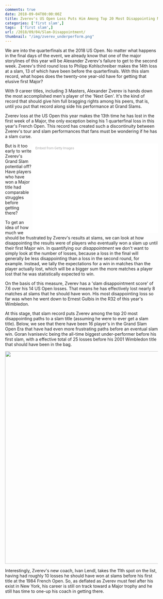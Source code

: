 ```yaml
---
comments: true
date: 2018-09-04T00:00:00Z
title: Zverev's US Open Loss Puts Him Among Top 20 Most Disappointing Major Performances So Far 
categories: ['first slam',]
tags:  ['first slam',]
url: /2018/09/04/Slam-Disappointment/
thumbnail: "/img/zverev_underperform.png"
---
```


We are into the quarterfinals at the 2018 US Open. No matter what happens in the final days of the event, we already know that one of the major storylines of this year will be Alexander Zverev's failure to get to the second week. Zverev's third round loss to Philipp Kohlschreiber makes the 14th loss at a slam, 13 of which have been before the quarterfinals. With this slam record, what hopes does the twenty-one year-old have for getting that elusive first Major?

<!--more-->

With 9 career titles, including 3 Masters, Alexander Zverev is hands down the most accomplished men's player of the 'Next Gen'. It's the kind of record that should give him full bragging rights among his peers, that is, until you put that record along side his performance at Grand Slams.

Zverev loss at the US Open this year makes the 13th time he has lost in the first week of a Major, the only exception being his 1 quarterfinal loss in this year's French Open. This record has created such a discontinuity between Zverev's tour and slam performances that fans must be wondering if he has a slam curse.

<div class="getty embed image" style="background-color:#fff;display:inline-block;font-family:Roboto,sans-serif;color:#a7a7a7;font-size:11px;width:100%;max-width:394px;float:right;padding:2%;"><div style="padding:0;margin:0;text-align:left;"><a href="http://www.gettyimages.com.au/detail/1026041104" target="_blank" style="color:#a7a7a7;text-decoration:none;font-weight:normal !important;border:none;display:inline-block;">Embed from Getty Images</a></div><div style="overflow:hidden;position:relative;height:0;padding:66.66667% 0 0 0;width:100%;"><iframe src="//embed.gettyimages.com/embed/1026041104?et=zMKpu63XSYRfvnwb9yQg1g&tld=com.au&sig=otCvaQ2P4H3vCdypwCM4ehJzyM8H_vG4kiqlWy9EURs=&caption=true&ver=1" scrolling="no" frameborder="0" width="594" height="396" style="display:inline-block;position:absolute;top:0;left:0;width:100%;height:100%;margin:0;"></iframe></div></div>

But is it too early to write Zverev's Grand Slam potential off? Have players who have won a Major title had comparable struggles before getting there?


To get an idea of how much we should be frustrated by Zverev's results at slams, we can look at how disappointing the results were of players who eventually won a slam up until their first Major win. In quantifying our <i>disappointment</i> we don't want to simply look at the number of losses, because a loss in the final will generally be less disappointing than a loss in the second round, for example. Instead, we tally the expectations for a win in matches than the player actually lost, which will be a bigger sum the more matches a player lost that he was statistically expected to win.

On the basis of this measure, Zverev has a 'slam disappointment score' of 7.6 over his 14 US Open losses. That means he has effectively lost nearly 8 matches at slams that he should have won. His most disappointing loss so far was when he went down to Ernest Gulbis in the R32 of this year's Wimbledon.

At this stage, that slam record puts Zverev among the top 20 most disappointing paths to a slam title (assuming he were to ever get a slam title). Below, we see that there have been 16 player's in the Grand Slam Open Era that have had even more frustrating paths before an eventual slam win. Goran Ivanisevic being the all-time biggest under-performer before his first slam, with a effective total of 25 losses before his 2001 Wimbledon title that should have been in the bag.

<div>
<img src="/img/zverev_underperformance.png" width=700 />
</div>


Interestingly, Zverev's new coach, Ivan Lendl, takes the 11th spot on the list, having had roughly 10 losses he should have won at slams before his first title at the 1984 French Open. So, as deflated as Zverev must feel after his exist in New York, his career is still on track toward a Major trophy and he still has time to one-up his coach in getting there.


